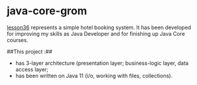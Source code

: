 # java-core-grom
[lesson36](https://github.com/Crabislav/java-core-grom/tree/master/src/lesson36) represents a simple hotel booking system. 
It has been developed for improving my skills as Java Developer and for finishing up Java Core courses.

##This project :## 
- has 3-layer architecture (presentation layer; business-logic layer, data access layer;
- has been written on Java 11 (i/o, working with files, collections).
